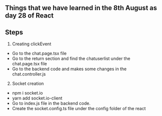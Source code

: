 ## Things that we have learned in the 8th August as day 28 of React

## Steps
1. Creating clickEvent
- Go to the chat.page.tsx file
- Go to the return section and find the chatuserlist under the chat.page.tsx file
- Go to the backend code and makes some changes in the chat.controller.js

2. Socket creation
- npm i socket.io
- yarn add socket.io-client
- Go to index.js file in the backend code.
- Create the socket.config.ts file under the config folder of the react
